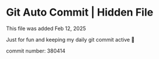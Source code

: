 # Git Auto Commit | Hidden File

This file was added Feb 12, 2025

Just for fun and keeping my daily git commit active 🤪

commit number: 380414
